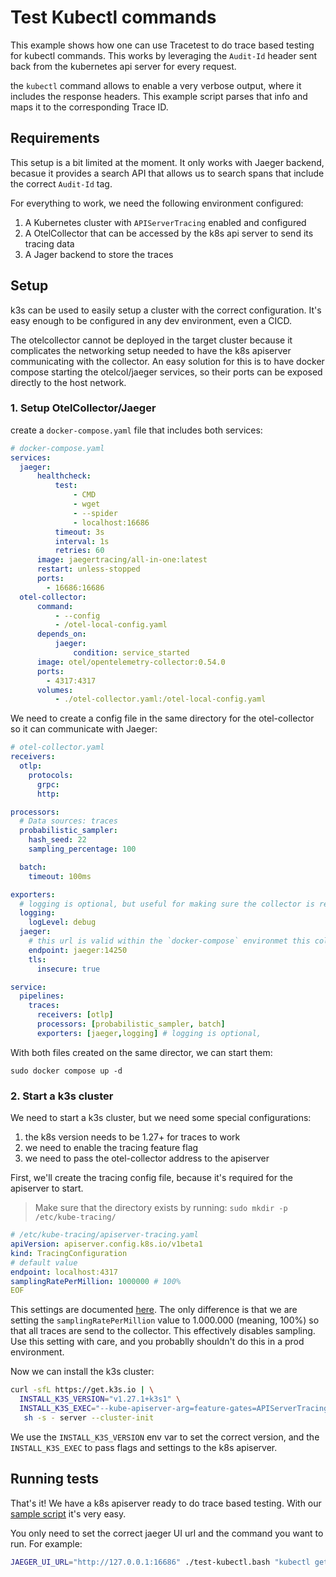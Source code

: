 # Test Kubectl commands

This example shows how one can use Tracetest to do trace based testing for kubectl commands. This works by leveraging the `Audit-Id` header sent back from the kubernetes api server for every request.

the `kubectl` command allows to enable a very verbose output, where it includes the response headers. This example script parses that info and maps it to the corresponding Trace ID.

## Requirements

This setup is a bit limited at the moment. It only works with Jaeger backend, becasue it provides a search API that allows us to search spans that include the correct `Audit-Id` tag.

For everything to work, we need the following environment configured:

1. A Kubernetes cluster with `APIServerTracing` enabled and configured
2. A OtelCollector that can be accessed by the k8s api server to send its tracing data
3. A Jager backend to store the traces


## Setup

k3s can be used to easily setup a cluster with the correct configuration. It's easy enough to be configured in any dev environment, even a CICD.

The otelcollector cannot be deployed in the target cluster because it complicates the networking setup needed to have the k8s apiserver communicating with the collector.
An easy solution for this is to have docker compose starting the otelcol/jaeger services, so their ports can be exposed directly to the host network.

### 1. Setup OtelCollector/Jaeger

create a `docker-compose.yaml` file that includes both services:

```yaml
# docker-compose.yaml
services:
  jaeger:
      healthcheck:
          test:
              - CMD
              - wget
              - --spider
              - localhost:16686
          timeout: 3s
          interval: 1s
          retries: 60
      image: jaegertracing/all-in-one:latest
      restart: unless-stopped
      ports:
        - 16686:16686
  otel-collector:
      command:
          - --config
          - /otel-local-config.yaml
      depends_on:
          jaeger:
              condition: service_started
      image: otel/opentelemetry-collector:0.54.0
      ports:
        - 4317:4317
      volumes:
          - ./otel-collector.yaml:/otel-local-config.yaml
```

We need to create a config file in the same directory for the otel-collector so it can communicate with Jaeger:

```yaml
# otel-collector.yaml
receivers:
  otlp:
    protocols:
      grpc:
      http:

processors:
  # Data sources: traces
  probabilistic_sampler:
    hash_seed: 22
    sampling_percentage: 100

  batch:
    timeout: 100ms

exporters:
  # logging is optional, but useful for making sure the collector is receiving traces
  logging:
    logLevel: debug
  jaeger:
    # this url is valid within the `docker-compose` environmet this collector is running
    endpoint: jaeger:14250 
    tls:
      insecure: true

service:
  pipelines:
    traces:
      receivers: [otlp]
      processors: [probabilistic_sampler, batch]
      exporters: [jaeger,logging] # logging is optional,
```

With both files created on the same director, we can start them:

```
sudo docker compose up -d
```

### 2. Start a k3s cluster

We need to start a k3s cluster, but we need some special configurations:

1. the k8s version needs to be 1.27+ for traces to work
2. we need to enable the tracing feature flag
3. we need to pass the otel-collector address to the apiserver


First, we'll create the tracing config file, because it's required for the apiserver to start.

> Make sure that the directory exists by running: `sudo mkdir -p /etc/kube-tracing/`

```yaml
# /etc/kube-tracing/apiserver-tracing.yaml
apiVersion: apiserver.config.k8s.io/v1beta1
kind: TracingConfiguration
# default value
endpoint: localhost:4317
samplingRatePerMillion: 1000000 # 100%
EOF
```

This settings are documented [here](https://kubernetes.io/docs/concepts/cluster-administration/system-traces/). The only difference is that we are setting the `samplingRatePerMillion` value to 1.000.000 (meaning, 100%) so that all traces are send to the collector.
This effectively disables sampling. Use this setting with care, and you probablly shouldn't do this in a prod environment.

Now we can install the k3s cluster:

```sh
curl -sfL https://get.k3s.io | \
  INSTALL_K3S_VERSION="v1.27.1+k3s1" \
  INSTALL_K3S_EXEC="--kube-apiserver-arg=feature-gates=APIServerTracing=true --kube-apiserver-arg=tracing-config-file=/etc/kube-tracing/apiserver-tracing.yaml" \
   sh -s - server --cluster-init
```

We use the `INSTALL_K3S_VERSION` env var to set the correct version, and the `INSTALL_K3S_EXEC` to pass flags and settings to the k8s apiserver.

## Running tests

That's it! We have a k8s apiserver ready to do trace based testing. With our [sample script](./test-kubectl.bash) it's very easy.

You only need to set the correct jaeger UI url and the command you want to run. For example:

```sh
JAEGER_UI_URL="http://127.0.0.1:16686" ./test-kubectl.bash "kubectl get namespaces"
```

